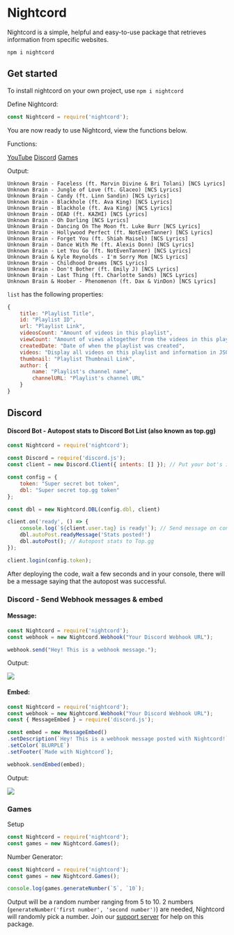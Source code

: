 # Nightcord

Nightcord is a simple, helpful and easy-to-use package that retrieves information from specific websites.

```npm i nightcord```

## Get started

To install nightcord on your own project, use `npm i nightcord`

Define Nightcord:

```js
const Nightcord = require('nightcord');
```

You are now ready to use Nightcord, view the functions below.

Functions:

[YouTube](/nightcord/youtube)
[Discord](/nightcord/discord)
[Games](/nightcord/games)

Output:

```
Unknown Brain - Faceless (ft. Marvin Divine & Bri Tolani) [NCS Lyrics]
Unknown Brain - Jungle of Love (ft. Glaceo) [NCS Lyrics]
Unknown Brain - Candy (ft. Linn Sandin) [NCS Lyrics]
Unknown Brain - Blackhole (ft. Ava King) [NCS Lyrics]
Unknown Brain - Blackhole (ft. Ava King) [NCS Lyrics]
Unknown Brain - DEAD (ft. KAZHI) [NCS Lyrics]
Unknown Brain - Oh Darling [NCS Lyrics]
Unknown Brain - Dancing On The Moon ft. Luke Burr [NCS Lyrics]
Unknown Brain - Hollywood Perfect (ft. NotEvenTanner) [NCS Lyrics]
Unknown Brain - Forget You (ft. Shiah Maisel) [NCS Lyrics]
Unknown Brain - Dance With Me (ft. Alexis Donn) [NCS Lyrics]
Unknown Brain - Let You Go (ft. NotEvenTanner) [NCS Lyrics]
Unknown Brain & Kyle Reynolds - I'm Sorry Mom [NCS Lyrics]
Unknown Brain - Childhood Dreams [NCS Lyrics]
Unknown Brain - Don't Bother (ft. Emily J) [NCS Lyrics]
Unknown Brain - Last Thing (ft. Charlotte Sands) [NCS Lyrics]
Unknown Brain & Hoober - Phenomenon (ft. Dax & VinDon) [NCS Lyrics]
```

`list` has the following properties:

```js
{
    title: "Playlist Title",
    id: "Playlist ID",
    url: "Playlist Link",
    videosCount: "Amount of videos in this playlist",
    viewCount: "Amount of views altogether from the videos in this playlist",
    createdDate: "Date of when the playlist was created",
    videos: "Display all videos on this playlist and information in JSON.",
    thumbnail: "Playlist Thumbnail Link",
    author: {
        name: "Playlist's channel name",
        channelURL: "Playlist's channel URL"
    }
}
```

## Discord

#### Discord Bot - Autopost stats to Discord Bot List (also known as top.gg)
```js
const Nightcord = require('nightcord');

const Discord = require('discord.js');
const client = new Discord.Client({ intents: [] }); // Put your bot's intents in [], like [Discord.Intents.FLAGS.GUILDS] or [Discord.Intents.FLAGS.GUILD_MESSAGES], or for both [Discord.Intents.FLAGS.GUILDS, Discord.Intents.FLAGS.GUILD_MESSAGES]

const config = {
    token: "Super secret bot token",
    dbl: "Super secret top.gg token"
};

const dbl = new Nightcord.DBL(config.dbl, client)

client.on('ready', () => {
    console.log(`${client.user.tag} is ready!`); // Send message on console when the bot is ready.
    dbl.autoPost.readyMessage('Stats posted!')
    dbl.autoPost(); // Autopost stats to Top.gg
});

client.login(config.token);
```

After deploying the code, wait a few seconds and in your console, there will be a message saying that the autopost was successful.

### Discord - Send Webhook messages & embed

#### Message:

```js
const Nightcord = require('nightcord');
const webhook = new Nightcord.Webhook("Your Discord Webhook URL");

webhook.send("Hey! This is a webhook message.");
```

Output:

![](https://cdn.discordapp.com/attachments/882169401594486796/882176875118592071/unknown.png)

#### Embed:

```js
const Nightcord = require('nightcord');
const webhook = new Nightcord.Webhook("Your Discord Webhook URL");
const { MessageEmbed } = require('discord.js');

const embed = new MessageEmbed()
.setDescription(`Hey! This is a webhook message posted with Nightcord!`)
.setColor(`BLURPLE`)
.setFooter(`Made with Nightcord`);

webhook.sendEmbed(embed);
```

Output:

![](https://cdn.discordapp.com/attachments/882169401594486796/882177852588572672/unknown.png)

### Games

Setup

```js
const Nightcord = require('nightcord');
const games = new Nightcord.Games();
```

Number Generator:

```js
const Nightcord = require('nightcord');
const games = new Nightcord.Games();

console.log(games.generateNumber(`5`, `10`);
```

Output will be a random number ranging from 5 to 10. 2 numbers (`generateNumber('first number', 'second number')`) are needed, Nightcord will randomly pick a number.
Join our [support server](https://discord.gg/W88aEhEbbq) for help on this package.
